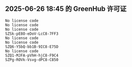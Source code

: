 ## 2025-06-26 18:45 的 GreenHub 许可证
```
No license code
No license code
No license code
SZSk-pE8O-eDoV-LcC8-7FF3
No license code
No license code
SZQ6-Y5bQ-bb1B-9IC8-E75D
No license code
SZQ1-MJFA-pVhH-hjC8-F9C4
SZPg-ROVk-Vsvg-dPC8-C850
```
